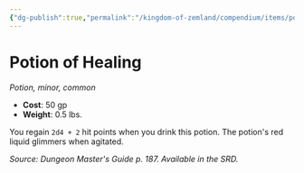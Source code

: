 ```yaml
---
{"dg-publish":true,"permalink":"/kingdom-of-zemland/compendium/items/potion-of-healing/","tags":["compendium/src/5e/dmg","item/rarity/common","item/tier/minor","item/wondrous/potion"]}
---
```


# Potion of Healing
*Potion, minor, common*  

- **Cost**: 50 gp
- **Weight**: 0.5 lbs.

You regain `2d4 + 2` hit points when you drink this potion. The potion's red liquid glimmers when agitated.

*Source: Dungeon Master's Guide p. 187. Available in the SRD.*
